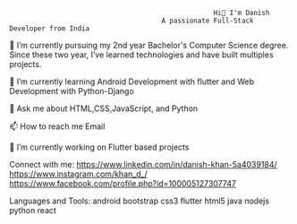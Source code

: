                                                        Hi👋 I'm Danish
                                          A passionate Full-Stack Developer from India

🔭 I’m currently pursuing my 2nd year Bachelor's Computer Science degree. Since these two year, I’ve learned technologies and have built multiples projects. 
  

🌱 I’m currently learning Android Development with flutter and Web Development with Python-Django

💬 Ask me about HTML,CSS,JavaScript, and Python

📫 How to reach me Email

🔭 I’m currently working on Flutter based projects

Connect with me:
https://www.linkedin.com/in/danish-khan-5a4039184/ https://www.instagram.com/khan_d_/  https://www.facebook.com/profile.php?id=100005127307747

Languages and Tools:
android bootstrap css3 flutter html5 java nodejs python react
